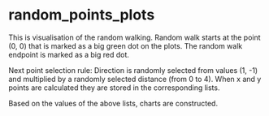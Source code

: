 # random_points_plots

This is visualisation of the random walking. 
Random walk starts at the point (0, 0) that is marked as a big green dot on the plots. The random walk endpoint is marked as a big red dot.

Next point selection rule: 
Direction is randomly selected from values (1, -1) and multiplied by a randomly selected distance (from 0 to 4). When x and y points are calculated they are stored in the corresponding lists.

Based on the values of the above lists, charts are constructed.
